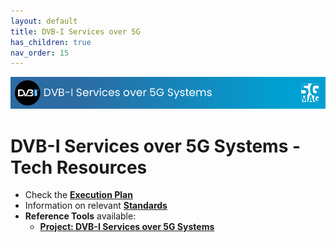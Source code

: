 ```yaml
---
layout: default
title: DVB-I Services over 5G
has_children: true
nav_order: 15
---
```


<img src="../assets/images/Banner_DVBI.png" /> 

# DVB-I Services over 5G Systems - Tech Resources

* Check the [**Execution Plan**](https://github.com/orgs/5G-MAG/projects/44/views/17)
* Information on relevant [**Standards**](https://5g-mag.github.io/Standards/pages/dvb-i-5g.html)
* **Reference Tools** available:
   * [**Project: DVB-I Services over 5G Systems**](https://5g-mag.github.io/Getting-Started/pages/dvbi-over-5g/)
